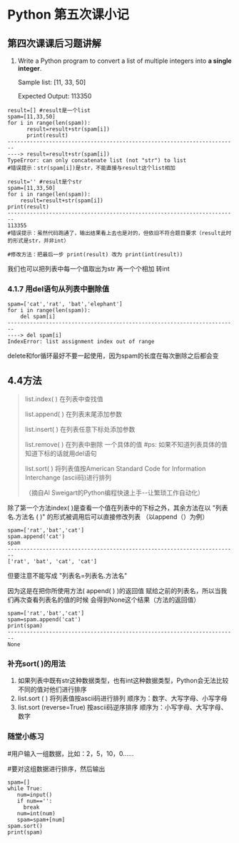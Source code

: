 # Python 第五次课小记

## 第四次课课后习题讲解

1. Write a Python program to convert a list of multiple integers into **a single integer**.

   Sample list: [11, 33, 50]

   Expected Output: 113350

```
result=[] #result是一个list
spam=[11,33,50]
for i in range(len(spam)):
      result=result+str(spam[i]) 
      print(result)
------------------------------------------------------------------------
----> result=result+str(spam[i]) 
TypeError: can only concatenate list (not "str") to list
#错误提示：str(spam[i])是str，不能直接与result这个list相加
```

```
result='' #result是个str
spam=[11,33,50]
for i in range(len(spam)):
    result=result+str(spam[i])
print(result)
------------------------------------------------------------------------
113355
#错误提示：虽然代码跑通了，输出结果看上去也是对的，但依旧不符合题目要求（result此时的形式是str，并非int）

#修改方法：把最后一步 print(result) 改为 print(int(result))
```

我们也可以把列表中每一个值取出为str 再一个个相加 转int





### 4.1.7 用del语句从列表中删除值

```
spam=['cat','rat', 'bat','elephant']
for i in range(len(spam)):
    del spam[i]
------------------------------------------------------------------------
----> del spam[i]
IndexError: list assignment index out of range
```

delete和for循环最好不要一起使用，因为spam的长度在每次删除之后都会变



## 4.4方法

> list.index( ) 在列表中查找值
>
> list.append( ) 在列表末尾添加参数
>
> list.insert( ) 在列表任意下标处添加参数
>
> list.remove( ) 在列表中删除 一个具体的值  #ps: 如果不知道列表具体的值 知道下标的话就用del语句
>
> list.sort( ) 将列表值按American Standard Code for Information Interchange (ascii码)进行排列
>
> （摘自Al Sweigart的Python编程快速上手--让繁琐工作自动化）



除了第一个方法index( )是查看一个值在列表中的下标之外，其余方法在以 "列表名.方法名 ( )"  的形式被调用后可以直接修改列表 （以append（）为例）

```
spam=['rat','bat','cat']
spam.append('cat')
spam
------------------------------------------------------------------------
['rat', 'bat', 'cat', 'cat']
```

但要注意不能写成 "列表名=列表名.方法名" 

因为这是在把你所使用方法( append( ) )的返回值 赋给之前的列表名，所以当我们再次查看列表名的值的时候 会得到None这个结果（方法的返回值）

```
spam=['rat','bat','cat']
spam=spam.append('cat')
print(spam)
------------------------------------------------------------------------
None
```

  



### 补充sort( )的用法

1. 如果列表中既有str这种数据类型，也有int这种数据类型，Python会无法比较不同的值对他们进行排序
2. list.sort ( ) 将列表值按ascii码进行排列  顺序为：数字、大写字母、小写字母
3. list.sort (reverse=True) 按ascii码逆序排序 顺序为：小写字母、大写字母、数字



### 随堂小练习

#用户输入一组数据，比如：2，5，10，0......

#要对这组数据进行排序，然后输出

```
spam=[]
while True:
   num=input()
   if num=='':
     break
   num=int(num)
   spam=spam+[num]
spam.sort()
print(spam)
```

